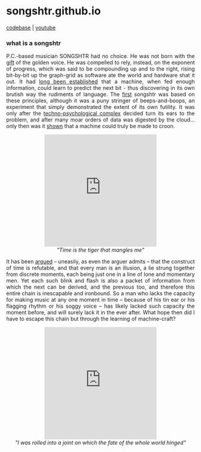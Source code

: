 # songshtr.github.io
<a href="https://github.com/songeater">codebase</a> | 
<a href= "https://www.youtube.com/channel/UCVRpMo19NwYKloFhnw6QzMg">youtube</a>

### what is a songshtr

<p style="text-align: justify">P.C.-based musician SONGSHTR had no choice.  He was not born with the <a href= "https://www.lyricsfreak.com/l/leonard+cohen/tower+of+song_20082815.html" target="_blank">gift</a> of the golden voice.  He was compelled to rely, instead, on the exponent of progress, which was said to be compounding up and to the right, rising bit-by-bit up the graph-grid as software ate the world and hardware shat it out.  It had <a href="https://karpathy.github.io/2015/05/21/rnn-effectiveness/" target="_blank">long been established</a> that a machine, when fed enough information, could learn to predict the next bit - thus discovering in its own brutish way the rudiments of language.  The <a href="https://github.com/songeater/SONGSHTR" target="_blank">first</a> songshtr was based on these principles, although it was a puny stringer of beeps-and-boops, an experiment that simply demonstrated the extent of its own futility.  It was only after the <a href="https://openai.com/" target="_blank">techno-psychological complex</a> decided turn its ears to the problem, and after many moar orders of data was digested by the cloud… only then was it <a href="https://arxiv.org/abs/2005.00341" target="_blank">shown</a> that a machine could truly be made to croon.</p>

<p align="center"><iframe width="300" height="300" src="https://www.youtube.com/embed/AeldeY0RaNA?cc_load_policy=1&modestbranding=1&rel=0" title="YouTube video player" frameborder="0" allow="accelerometer; autoplay; clipboard-write; encrypted-media; gyroscope; picture-in-picture" allowfullscreen></iframe>
<br><i>"Time is the tiger that mangles me"</i></p>

<p style="text-align: justify">It has been <a href= "https://www.gwern.net/docs/borges/1947-borges-anewrefutationoftime.pdf" target="_blank">argued</a> – uneasily, as even the arguer admits – that the construct of time is refutable, and that every man is an illusion, a lie strung together from discrete moments, each being just one in a line of lone and momentary men. Yet each such blink and flash is also a packet of information from which the next can be derived, and the previous too, and therefore this entire chain is inescapable and ironbound. So a man who lacks the capacity for making music at any one moment in time – because of his tin ear or his flagging rhythm or his soggy voice – has likely lacked such capacity the moment before, and will surely lack it in the ever after. What hope then did I have to escape this chain but through the learning of machine-craft?</p>

<p align="center"><iframe width="300" height="300" src="https://www.youtube.com/embed/_lcCJzfXl50?cc_load_policy=1&modestbranding=1&rel=0" title="YouTube video player" frameborder="0" allow="accelerometer; autoplay; clipboard-write; encrypted-media; gyroscope; picture-in-picture" allowfullscreen></iframe>
<br><i>"I was rolled into a joint on which the fate of the whole world hinged"</i></p>
